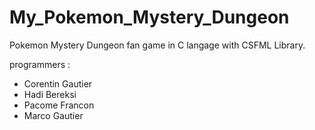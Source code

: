 # My_Pokemon_Mystery_Dungeon
Pokemon Mystery Dungeon fan game in C langage with CSFML Library.

programmers : 
- Corentin Gautier
- Hadi Bereksi
- Pacome Francon 
- Marco Gautier 
